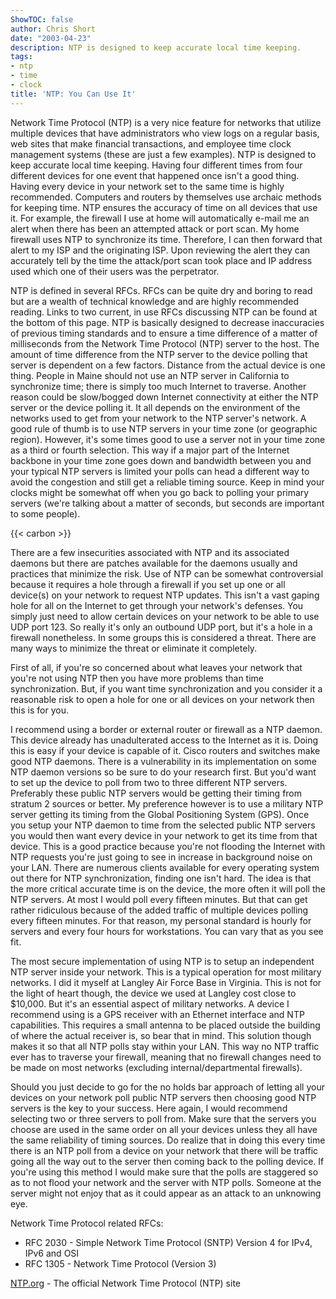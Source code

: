 ```yaml
---
ShowTOC: false
author: Chris Short
date: "2003-04-23"
description: NTP is designed to keep accurate local time keeping.
tags:
- ntp
- time
- clock
title: 'NTP: You Can Use It'
---
```


Network Time Protocol (NTP) is a very nice feature for networks that utilize multiple devices that have administrators who view logs on a regular basis, web sites that make financial transactions, and employee time clock management systems (these are just a few examples). NTP is designed to keep accurate local time keeping. Having four different times from four different devices for one event that happened once isn't a good thing. Having every device in your network set to the same time is highly recommended. Computers and routers by themselves use archaic methods for keeping time. NTP ensures the accuracy of time on all devices that use it. For example, the firewall I use at home will automatically e-mail me an alert when there has been an attempted attack or port scan. My home firewall uses NTP to synchronize its time. Therefore, I can then forward that alert to my ISP and the originating ISP. Upon reviewing the alert they can accurately tell by the time the attack/port scan took place and IP address used which one of their users was the perpetrator.


NTP is defined in several RFCs. RFCs can be quite dry and boring to read but are a wealth of technical knowledge and are highly recommended reading. Links to two current, in use RFCs discussing NTP can be found at the bottom of this page. NTP is basically designed to decrease inaccuracies of previous timing standards and to ensure a time difference of a matter of milliseconds from the Network Time Protocol (NTP) server to the host. The amount of time difference from the NTP server to the device polling that server is dependent on a few factors.  Distance from the actual device is one thing. People in Maine should not use an NTP server in California to synchronize time; there is simply too much Internet to traverse. Another reason could be slow/bogged down Internet connectivity at either the NTP server or the device polling it. It all depends on the environment of the networks used to get from your network to the NTP server's network. A good rule of thumb is to use NTP servers in your time zone (or geographic region).  However, it's some times good to use a server not in your time zone as a third or fourth selection. This way if a major part of the Internet backbone in your time zone goes down and bandwidth between you and your typical NTP servers is limited your polls can head a different way to avoid the congestion and still get a reliable timing source. Keep in mind your clocks might be somewhat off when you go back to polling your primary servers (we're talking about a matter of seconds, but seconds are important to some people).

{{< carbon >}}

There are a few insecurities associated with NTP and its associated daemons but there are patches available for the daemons usually and practices that minimize the risk. Use of NTP can be somewhat controversial because it requires a hole through a firewall if you set up one or all device(s) on your network to request NTP updates. This isn't a vast gaping hole for all on the Internet to get through your network's defenses. You simply just need to allow certain devices on your network to be able to use UDP port 123. So really it's only an outbound UDP port, but it's a hole in a firewall nonetheless. In some groups this is considered a threat. There are many ways to minimize the threat or eliminate it completely.

First of all, if you're so concerned about what leaves your network that you're not using NTP then you have more problems than time synchronization. But, if you want time synchronization and you consider it a reasonable risk to open a hole for one or all devices on your network then this is for you.

I recommend using a border or external router or firewall as a NTP daemon. This device already has unadulterated access to the Internet as it is. Doing this is easy if your device is capable of it. Cisco routers and switches make good NTP daemons. There is a vulnerability in its implementation on some NTP daemon versions so be sure to do your research first. But you'd want to set up the device to poll from two to three different NTP servers. Preferably these public NTP servers would be getting their timing from stratum 2 sources or better. My preference however is to use a military NTP server getting its timing from the Global Positioning System (GPS). Once you setup your NTP daemon to time from the selected public NTP servers you would then want every device in your network to get its time from that device. This is a good practice because you're not flooding the Internet with NTP requests you're just going to see in increase in background noise on your LAN. There are numerous clients available for every operating system out there for NTP synchronization, finding one isn't hard. The idea is that the more critical accurate time is on the device, the more often it will poll the NTP servers. At most I would poll every fifteen minutes. But that can get rather ridiculous because of the added traffic of multiple devices polling every fifteen minutes. For that reason, my personal standard is hourly for servers and every four hours for workstations. You can vary that as you see fit.

The most secure implementation of using NTP is to setup an independent NTP server inside your network. This is a typical operation for most military networks. I did it myself at Langley Air Force Base in Virginia. This is not for the light of heart though, the device we used at Langley cost close to $10,000. But it's an essential aspect of military networks. A device I recommend using is a GPS receiver with an Ethernet interface and NTP capabilities. This requires a small antenna to be placed outside the building of where the actual receiver is, so bear that in mind. This solution though makes it so that all NTP polls stay within your LAN. This way no NTP traffic ever has to traverse your firewall, meaning that no firewall changes need to be made on most networks (excluding internal/departmental firewalls).

Should you just decide to go for the no holds bar approach of letting all your devices on your network poll public NTP servers then choosing good NTP servers is the key to your success. Here again, I would recommend selecting two or three servers to poll from. Make sure that the servers you choose are used in the same order on all your devices unless they all have the same reliability of timing sources. Do realize that in doing this every time there is an NTP poll from a device on your network that there will be traffic going all the way out to the server then coming back to the polling device. If you're using this method I would make sure that the polls are staggered so as to not flood your network and the server with NTP polls. Someone at the server might not enjoy that as it could appear as an attack to an unknowing eye.

Network Time Protocol related RFCs:
* RFC 2030 - Simple Network Time Protocol (SNTP) Version 4 for IPv4, IPv6 and OSI
* RFC 1305 - Network Time Protocol (Version 3)

[NTP.org](http://ntp.org/) - The official Network Time Protocol (NTP) site
